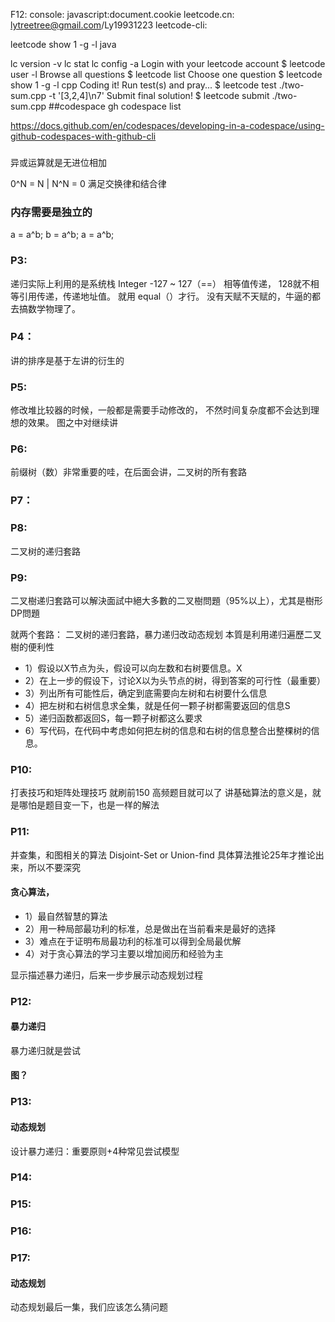 F12: console: javascript:document.cookie
leetcode.cn: lytreetree@gmail.com/Ly19931223
leetcode-cli:

leetcode show 1 -g -l java

lc version -v
lc stat
lc config -a
Login with your leetcode account        $ leetcode user -l
Browse all questions                    $ leetcode list
Choose one question                     $ leetcode show 1 -g -l cpp
Coding it!
Run test(s) and pray...                 $ leetcode test ./two-sum.cpp -t '[3,2,4]\n7'
Submit final solution!                  $ leetcode submit ./two-sum.cpp
##codespace
gh codespace list

https://docs.github.com/en/codespaces/developing-in-a-codespace/using-github-codespaces-with-github-cli  

###
异或运算就是无进位相加

0^N = N  | N^N = 0
满足交换律和结合律

### 内存需要是独立的
a = a^b;
b = a^b;
a = a^b;

### P3:
递归实际上利用的是系统栈
Integer -127 ~ 127（==） 相等值传递， 128就不相等引用传递，传递地址值。 就用 equal（）才行。
没有天赋不天赋的，牛逼的都去搞数学物理了。

### P4：
讲的排序是基于左讲的衍生的
### P5:
修改堆比较器的时候，一般都是需要手动修改的， 不然时间复杂度都不会达到理想的效果。 图之中对继续讲

### P6:
前缀树（数）非常重要的哇，在后面会讲，二叉树的所有套路

### P7：

### P8:
二叉树的递归套路

### P9:
二叉樹递归套路可以解決面試中絕大多數的二叉樹問題（95%以上），尤其是樹形DP問題

就两个套路： 二叉树的递归套路，暴力递归改动态规划
本質是利用递归遍歷二叉樹的便利性
* 1）假设以X节点为头，假设可以向左数和右树要信息。X
* 2）在上一步的假设下，讨论X以为头节点的树，得到答案的可行性（最重要）
* 3）列出所有可能性后，确定到底需要向左树和右树要什么信息
* 4）把左树和右树信息求全集，就是任何一颗子树都需要返回的信息S
* 5）递归函数都返回S，每一颗子树都这么要求
* 6）写代码，在代码中考虑如何把左树的信息和右树的信息整合出整棵树的信息。

### P10:
打表技巧和矩阵处理技巧
就刷前150 高频题目就可以了
讲基础算法的意义是，就是哪怕是题目变一下，也是一样的解法

### P11:
并查集，和图相关的算法 Disjoint-Set or Union-find 具体算法推论25年才推论出来，所以不要深究
#### 贪心算法，
* 1）最自然智慧的算法
* 2）用一种局部最功利的标准，总是做出在当前看来是最好的选择 
* 3）难点在于证明布局最功利的标准可以得到全局最优解
* 4）对于贪心算法的学习主要以增加阅历和经验为主

显示描述暴力递归，后来一步步展示动态规划过程
### P12:
#### 暴力递归
暴力递归就是尝试
#### 图？

### P13:
#### 动态规划
设计暴力递归：重要原则+4种常见尝试模型
### P14:

### P15:

### P16:
### P17:
#### 动态规划
动态规划最后一集，我们应该怎么猜问题
